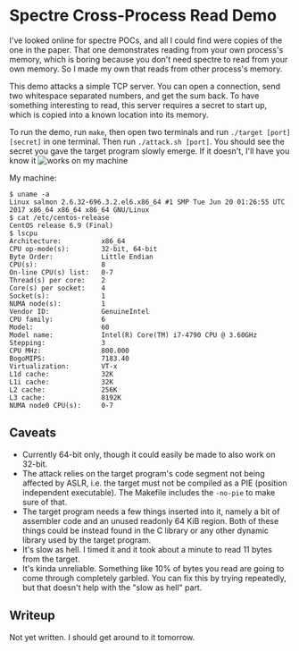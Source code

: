 # Spectre Cross-Process Read Demo

I've looked online for spectre POCs, and all I could find were copies of the one in the paper. That one demonstrates reading from your own process's memory, which is boring because you don't need spectre to read from your own memory. So I made my own that reads from other process's memory.

This demo attacks a simple TCP server. You can open a connection, send two whitespace separated numbers, and get the sum back. To have something interesting to read, this server requires a secret to start up, which is copied into a known location into its memory.

To run the demo, run `make`, then open two terminals and run `./target [port] [secret]` in one terminal. Then run `./attack.sh [port]`. You should see the secret you gave the target program slowly emerge. If it doesn't, I'll have you know it ![works on my machine](https://blog.codinghorror.com/content/images/uploads/2007/03/6a0120a85dcdae970b0128776ff992970c-pi.png)

My machine:

```
$ uname -a
Linux salmon 2.6.32-696.3.2.el6.x86_64 #1 SMP Tue Jun 20 01:26:55 UTC 2017 x86_64 x86_64 x86_64 GNU/Linux
$ cat /etc/centos-release
CentOS release 6.9 (Final)
$ lscpu
Architecture:          x86_64
CPU op-mode(s):        32-bit, 64-bit
Byte Order:            Little Endian
CPU(s):                8
On-line CPU(s) list:   0-7
Thread(s) per core:    2
Core(s) per socket:    4
Socket(s):             1
NUMA node(s):          1
Vendor ID:             GenuineIntel
CPU family:            6
Model:                 60
Model name:            Intel(R) Core(TM) i7-4790 CPU @ 3.60GHz
Stepping:              3
CPU MHz:               800.000
BogoMIPS:              7183.40
Virtualization:        VT-x
L1d cache:             32K
L1i cache:             32K
L2 cache:              256K
L3 cache:              8192K
NUMA node0 CPU(s):     0-7
```

## Caveats

  - Currently 64-bit only, though it could easily be made to also work on 32-bit.
  - The attack relies on the target program's code segment not being affected by ASLR, i.e. the target must not be compiled as a PIE (position independent executable). The Makefile includes the `-no-pie` to make sure of that.
  - The target program needs a few things inserted into it, namely a bit of assembler code and an unused readonly 64 KiB region. Both of these things could be instead found in the C library or any other dynamic library used by the target program.
  - It's slow as hell. I timed it and it took about a minute to read 11 bytes from the target.
  - It's kinda unreliable. Something like 10% of bytes you read are going to come through completely garbled. You can fix this by trying repeatedly, but that doesn't help with the "slow as hell" part.

## Writeup

Not yet written. I should get around to it tomorrow.
